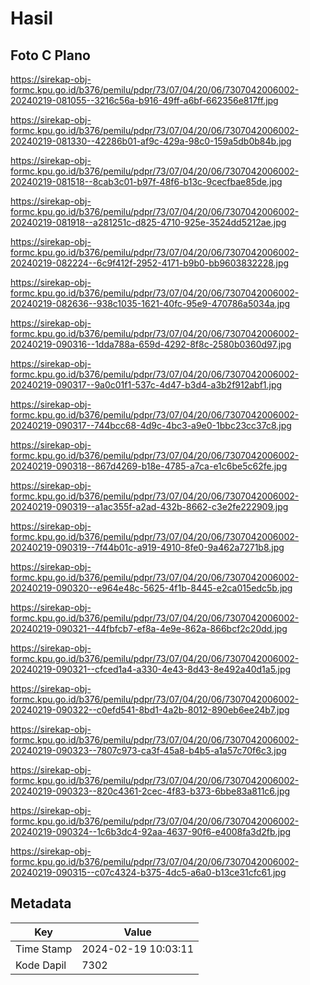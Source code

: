 # Hasil

## Foto C Plano

https://sirekap-obj-formc.kpu.go.id/b376/pemilu/pdpr/73/07/04/20/06/7307042006002-20240219-081055--3216c56a-b916-49ff-a6bf-662356e817ff.jpg

https://sirekap-obj-formc.kpu.go.id/b376/pemilu/pdpr/73/07/04/20/06/7307042006002-20240219-081330--42286b01-af9c-429a-98c0-159a5db0b84b.jpg

https://sirekap-obj-formc.kpu.go.id/b376/pemilu/pdpr/73/07/04/20/06/7307042006002-20240219-081518--8cab3c01-b97f-48f6-b13c-9cecfbae85de.jpg

https://sirekap-obj-formc.kpu.go.id/b376/pemilu/pdpr/73/07/04/20/06/7307042006002-20240219-081918--a281251c-d825-4710-925e-3524dd5212ae.jpg

https://sirekap-obj-formc.kpu.go.id/b376/pemilu/pdpr/73/07/04/20/06/7307042006002-20240219-082224--6c9f412f-2952-4171-b9b0-bb9603832228.jpg

https://sirekap-obj-formc.kpu.go.id/b376/pemilu/pdpr/73/07/04/20/06/7307042006002-20240219-082636--938c1035-1621-40fc-95e9-470786a5034a.jpg

https://sirekap-obj-formc.kpu.go.id/b376/pemilu/pdpr/73/07/04/20/06/7307042006002-20240219-090316--1dda788a-659d-4292-8f8c-2580b0360d97.jpg

https://sirekap-obj-formc.kpu.go.id/b376/pemilu/pdpr/73/07/04/20/06/7307042006002-20240219-090317--9a0c01f1-537c-4d47-b3d4-a3b2f912abf1.jpg

https://sirekap-obj-formc.kpu.go.id/b376/pemilu/pdpr/73/07/04/20/06/7307042006002-20240219-090317--744bcc68-4d9c-4bc3-a9e0-1bbc23cc37c8.jpg

https://sirekap-obj-formc.kpu.go.id/b376/pemilu/pdpr/73/07/04/20/06/7307042006002-20240219-090318--867d4269-b18e-4785-a7ca-e1c6be5c62fe.jpg

https://sirekap-obj-formc.kpu.go.id/b376/pemilu/pdpr/73/07/04/20/06/7307042006002-20240219-090319--a1ac355f-a2ad-432b-8662-c3e2fe222909.jpg

https://sirekap-obj-formc.kpu.go.id/b376/pemilu/pdpr/73/07/04/20/06/7307042006002-20240219-090319--7f44b01c-a919-4910-8fe0-9a462a7271b8.jpg

https://sirekap-obj-formc.kpu.go.id/b376/pemilu/pdpr/73/07/04/20/06/7307042006002-20240219-090320--e964e48c-5625-4f1b-8445-e2ca015edc5b.jpg

https://sirekap-obj-formc.kpu.go.id/b376/pemilu/pdpr/73/07/04/20/06/7307042006002-20240219-090321--44fbfcb7-ef8a-4e9e-862a-866bcf2c20dd.jpg

https://sirekap-obj-formc.kpu.go.id/b376/pemilu/pdpr/73/07/04/20/06/7307042006002-20240219-090321--cfced1a4-a330-4e43-8d43-8e492a40d1a5.jpg

https://sirekap-obj-formc.kpu.go.id/b376/pemilu/pdpr/73/07/04/20/06/7307042006002-20240219-090322--c0efd541-8bd1-4a2b-8012-890eb6ee24b7.jpg

https://sirekap-obj-formc.kpu.go.id/b376/pemilu/pdpr/73/07/04/20/06/7307042006002-20240219-090323--7807c973-ca3f-45a8-b4b5-a1a57c70f6c3.jpg

https://sirekap-obj-formc.kpu.go.id/b376/pemilu/pdpr/73/07/04/20/06/7307042006002-20240219-090323--820c4361-2cec-4f83-b373-6bbe83a811c6.jpg

https://sirekap-obj-formc.kpu.go.id/b376/pemilu/pdpr/73/07/04/20/06/7307042006002-20240219-090324--1c6b3dc4-92aa-4637-90f6-e4008fa3d2fb.jpg

https://sirekap-obj-formc.kpu.go.id/b376/pemilu/pdpr/73/07/04/20/06/7307042006002-20240219-090315--c07c4324-b375-4dc5-a6a0-b13ce31cfc61.jpg


## Metadata

| Key        | Value               |
| ---------- | ------------------- |
| Time Stamp | 2024-02-19 10:03:11 |
| Kode Dapil | 7302                |



